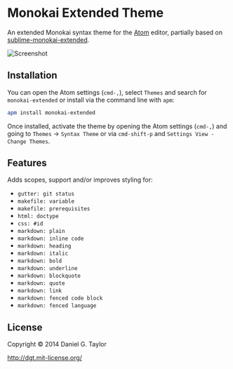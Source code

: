 # Monokai Extended Theme

An extended Monokai syntax theme for the [Atom](http://atom.io/) editor, partially based on [sublime-monokai-extended](https://github.com/jonschlinkert/sublime-monokai-extended).

![Screenshot](https://f.cloud.github.com/assets/106826/2279868/0b7a7cb2-9f7b-11e3-8bca-f0b47ece5454.png)

## Installation
You can open the Atom settings (`cmd-,`), select `Themes` and search for `monokai-extended` or install via the command line with `apm`:

```bash
apm install monokai-extended
```

Once installed, activate the theme by opening the Atom settings (`cmd-,`) and going to `Themes` -> `Syntax Theme` or via `cmd-shift-p` and `Settings View - Change Themes`.

## Features
Adds scopes, support and/or improves styling for:

* `gutter: git status`
* `makefile: variable`
* `makefile: prerequisites`
* `html: doctype`
* `css: #id`
* `markdown: plain`
* `markdown: inline code`
* `markdown: heading`
* `markdown: italic`
* `markdown: bold`
* `markdown: underline`
* `markdown: blockquote`
* `markdown: quote`
* `markdown: link`
* `markdown: fenced code block`
* `markdown: fenced language`

## License
Copyright &copy; 2014 Daniel G. Taylor

http://dgt.mit-license.org/
